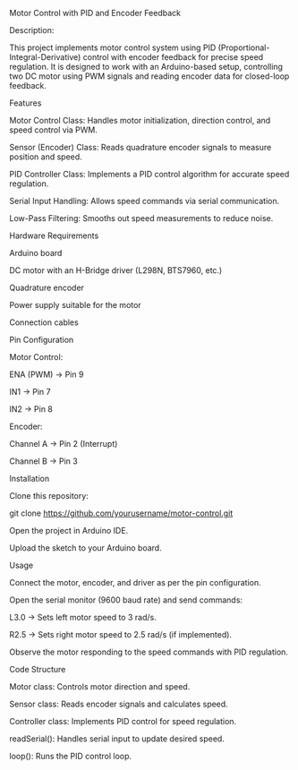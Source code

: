 Motor Control with PID and Encoder Feedback

Description:

This project implements motor control system using PID (Proportional-Integral-Derivative) control with encoder feedback for precise speed regulation. It is designed to work with an Arduino-based setup, controlling two DC motor using PWM signals and reading encoder data for closed-loop feedback.

Features

Motor Control Class: Handles motor initialization, direction control, and speed control via PWM.

Sensor (Encoder) Class: Reads quadrature encoder signals to measure position and speed.

PID Controller Class: Implements a PID control algorithm for accurate speed regulation.

Serial Input Handling: Allows speed commands via serial communication.

Low-Pass Filtering: Smooths out speed measurements to reduce noise.

Hardware Requirements

Arduino board

DC motor with an H-Bridge driver (L298N, BTS7960, etc.)

Quadrature encoder

Power supply suitable for the motor

Connection cables

Pin Configuration

Motor Control:

ENA (PWM) -> Pin 9

IN1 -> Pin 7

IN2 -> Pin 8

Encoder:

Channel A -> Pin 2 (Interrupt)

Channel B -> Pin 3

Installation

Clone this repository:

git clone https://github.com/yourusername/motor-control.git

Open the project in Arduino IDE.

Upload the sketch to your Arduino board.

Usage

Connect the motor, encoder, and driver as per the pin configuration.

Open the serial monitor (9600 baud rate) and send commands:

L3.0 → Sets left motor speed to 3 rad/s.

R2.5 → Sets right motor speed to 2.5 rad/s (if implemented).

Observe the motor responding to the speed commands with PID regulation.

Code Structure

Motor class: Controls motor direction and speed.

Sensor class: Reads encoder signals and calculates speed.

Controller class: Implements PID control for speed regulation.

readSerial(): Handles serial input to update desired speed.

loop(): Runs the PID control loop.
